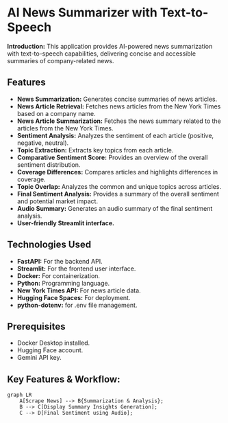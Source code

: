 # AI News Summarizer with Text-to-Speech

**Introduction:** 
This application provides AI-powered news summarization with text-to-speech capabilities, delivering concise and accessible summaries of company-related news.

## Features

* **News Summarization:** Generates concise summaries of news articles.
* **News Article Retrieval:** Fetches news articles from the New York Times based on a company name.
* **News Article Summarization:** Fetches the news summary related to the articles from the New York Times.
* **Sentiment Analysis:** Analyzes the sentiment of each article (positive, negative, neutral).
* **Topic Extraction:** Extracts key topics from each article.
* **Comparative Sentiment Score:** Provides an overview of the overall sentiment distribution.
* **Coverage Differences:** Compares articles and highlights differences in coverage.
* **Topic Overlap:** Analyzes the common and unique topics across articles.
* **Final Sentiment Analysis:** Provides a summary of the overall sentiment and potential market impact.
* **Audio Summary:** Generates an audio summary of the final sentiment analysis.
* **User-friendly Streamlit interface.**

## Technologies Used

* **FastAPI:** For the backend API.
* **Streamlit:** For the frontend user interface.
* **Docker:** For containerization.
* **Python:** Programming language.
* **New York Times API:** For news article data.
* **Hugging Face Spaces:** For deployment.
* **python-dotenv:** for .env file management.


## Prerequisites

* Docker Desktop installed.
* Hugging Face account.
* Gemini API key.

## Key Features & Workflow:

```mermaid
graph LR
    A[Scrape News] --> B{Summarization & Analysis};
    B --> C[Display Summary Insights Generation];
    C --> D[Final Sentiment using Audio];

